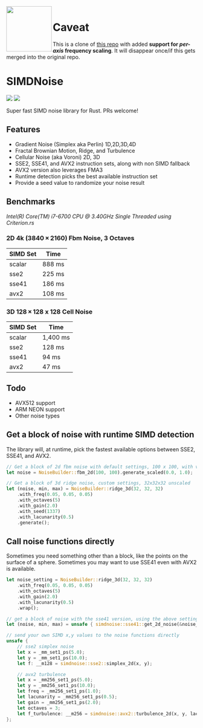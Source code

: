 <img align="left" width="120" src="https://raw.githubusercontent.com/jackmott/rust-simd-noise/master/logo.jpg"/>

# Caveat

This is a clone of [this repo](https://github.com/jackmott/rust-simd-noise) with added **support for *per-axis* frequency scaling**. It will disappear once/if this gets merged into the original repo.

# SIMDNoise
[![](https://img.shields.io/crates/v/simdnoise.svg)](https://crates.io/crates/simdnoise) [![](https://docs.rs/simdnoise/badge.svg)](https://docs.rs/simdnoise)

Super fast SIMD noise library for Rust. PRs welcome!

## Features

* Gradient Noise (Simplex aka Perlin) 1D,2D,3D,4D
* Fractal Brownian Motion, Ridge, and Turbulence
* Cellular Noise (aka Voroni) 2D, 3D
* SSE2, SSE41, and AVX2 instruction sets, along with non SIMD fallback
* AVX2 version also leverages FMA3
* Runtime detection picks the best available instruction set
* Provide a seed value to randomize your noise result

## Benchmarks
*Intel(R) Core(TM) i7-6700 CPU @ 3.40GHz*
*Single Threaded*
*using Criterion.rs*

### 2D 4k (3840 × 2160)  Fbm Noise, 3 Octaves

| SIMD Set | Time |
|----------|------|
| scalar|  888 ms|
| sse2  |  225 ms|
| sse41 |  186 ms|
| avx2  |  108 ms|

### 3D 128 × 128 x 128  Cell Noise

| SIMD Set | Time |
|----------|------|
| scalar|  1,400 ms|
| sse2  |    128 ms|
| sse41 |     94 ms|
| avx2  |     47 ms|


## Todo

* AVX512 support
* ARM NEON support
* Other noise types

## Get a block of noise with runtime SIMD detection

The library will, at runtime, pick the fastest available options between SSE2, SSE41, and AVX2.

```rust
// Get a block of 2d fbm noise with default settings, 100 x 100, with values scaled to the range [0,1]
let noise = NoiseBuilder::fbm_2d(100, 100).generate_scaled(0.0, 1.0);

// Get a block of 3d ridge noise, custom settings, 32x32x32 unscaled
let (noise, min, max) = NoiseBuilder::ridge_3d(32, 32, 32)
    .with_freq(0.05, 0.05, 0.05)
    .with_octaves(5)
    .with_gain(2.0)
    .with_seed(1337)
    .with_lacunarity(0.5)
    .generate();
```

## Call noise functions directly
Sometimes you need something other than a block, like the points on the surface of a sphere.
Sometimes you may want to use SSE41 even with AVX2 is available.

```rust
let noise_setting = NoiseBuilder::ridge_3d(32, 32, 32)
    .with_freq(0.05, 0.05, 0.05)
    .with_octaves(5)
    .with_gain(2.0)
    .with_lacunarity(0.5)
    .wrap();

// get a block of noise with the sse41 version, using the above settings
let (noise, min, max) = unsafe { simdnoise::sse41::get_2d_noise(&noise_setting) };

// send your own SIMD x,y values to the noise functions directly
unsafe {
    // sse2 simplex noise
    let x = _mm_set1_ps(5.0);
    let y = _mm_set1_ps(10.0);
    let f: __m128 = simdnoise::sse2::simplex_2d(x, y);

    // avx2 turbulence
    let x = _mm256_set1_ps(5.0);
    let y = _mm256_set1_ps(10.0);
    let freq = _mm256_set1_ps(1.0);
    let lacunarity = _mm256_set1_ps(0.5);
    let gain = _mm256_set1_ps(2.0);
    let octaves = 3;
    let f_turbulence: __m256 = simdnoise::avx2::turbulence_2d(x, y, lacunarity, gain, octaves);
};

```
